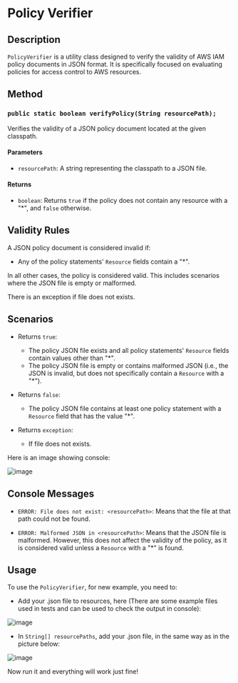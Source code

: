 # Policy Verifier

## Description

`PolicyVerifier` is a utility class designed to verify the validity of AWS IAM policy documents in JSON format. It is specifically focused on evaluating policies for access control to AWS resources. 

## Method

### `public static boolean verifyPolicy(String resourcePath);`

Verifies the validity of a JSON policy document located at the given classpath.

#### Parameters

- `resourcePath`: A string representing the classpath to a JSON file.

#### Returns

- `boolean`: Returns `true` if the policy does not contain any resource with a "*", and `false` otherwise.

## Validity Rules

A JSON policy document is considered invalid if:

- Any of the policy statements' `Resource` fields contain a "*".

In all other cases, the policy is considered valid. This includes scenarios where the JSON file is empty or malformed.

There is an exception if file does not exists.

## Scenarios

- Returns `true`:
  - The policy JSON file exists and all policy statements' `Resource` fields contain values other than "*".
  - The policy JSON file is empty or contains malformed JSON (i.e., the JSON is invalid, but does not specifically contain a `Resource` with a "*").

- Returns `false`:
  - The policy JSON file contains at least one policy statement with a `Resource` field that has the value "*".

- Returns `exception`:
  - If file does not exists.

Here is an image showing console:

![image](https://github.com/konris39/RecruExercise/assets/151552959/34218f8b-cf7b-4412-9880-abf9891ff2f3)


## Console Messages

- `ERROR: File does not exist: <resourcePath>`: Means that the file at that path could not be found.
  
- `ERROR: Malformed JSON in <resourcePath>`: Means that the JSON file is malformed. However, this does not affect the validity of the policy, as it is considered valid unless a `Resource` with a "*" is found.

## Usage

To use the `PolicyVerifier`, for new example, you need to:

- Add your .json file to resources, here (There are some example files used in tests and can be used to check the output in console):

![image](https://github.com/konris39/RecruExercise/assets/151552959/3ce83a9a-7005-4371-a05c-16c30c7ab27f)

- In `String[] resourcePaths`, add your .json file, in the same way as in the picture below:

![image](https://github.com/konris39/RecruExercise/assets/151552959/1c23f006-0dea-46d5-911d-0b1555c55d53)

Now run it and everything will work just fine!



